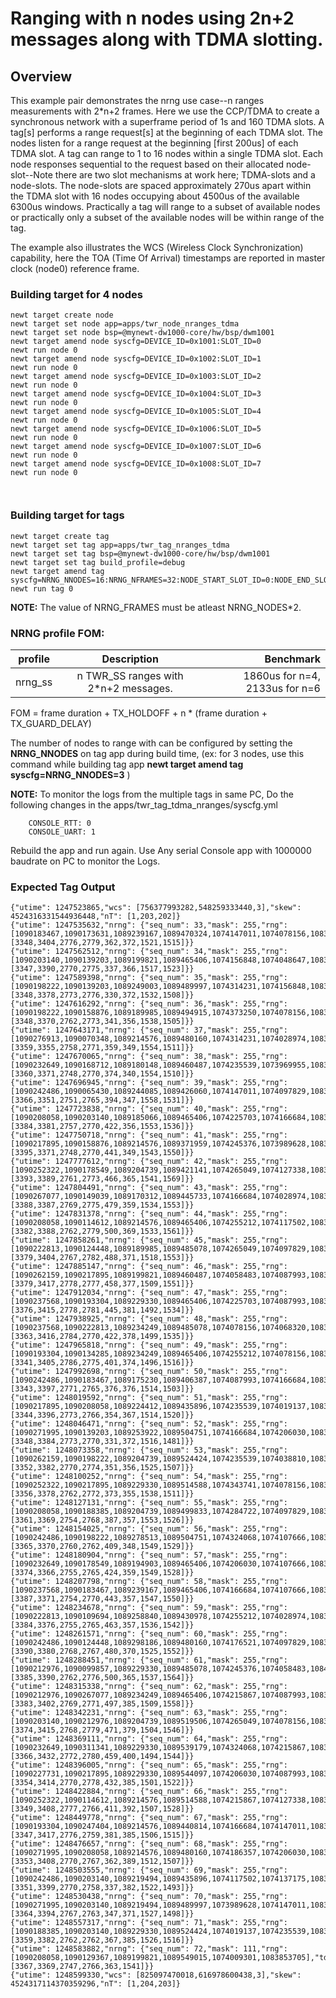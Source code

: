# Ranging with n nodes using 2n+2 messages along with TDMA slotting.

## Overview
This example pair demonstrates the nrng use case--n ranges measurements with 2*n+2 frames. Here we use the CCP/TDMA to create a synchronous network with a superframe period of 1s and 160 TDMA slots. A tag[s] performs a range request[s] at the beginning of each TDMA slot. The nodes listen for a range request at the beginning [first 200us] of each TDMA slot. A tag can range to 1 to 16 nodes within a single TDMA slot. Each node responses sequential to the request based on their allocated node-slot--Note there are two slot mechanisms at work here; TDMA-slots and a node-slots. The node-slots are spaced approximately 270us apart within the TDMA slot with 16 nodes occupying about 4500us of the available 6300us windows. Practically a tag will range to a subset of available nodes or practically only a subset of the available nodes will be within range of the tag.

The example also illustrates the WCS (Wireless Clock Synchronization) capability, here the TOA (Time Of Arrival) timestamps are reported in master clock (node0) reference frame.

### Building target for 4 nodes
```no-highlight
newt target create node
newt target set node app=apps/twr_node_nranges_tdma
newt target set node bsp=@mynewt-dw1000-core/hw/bsp/dwm1001
newt target amend node syscfg=DEVICE_ID=0x1001:SLOT_ID=0
newt run node 0
newt target amend node syscfg=DEVICE_ID=0x1002:SLOT_ID=1
newt run node 0
newt target amend node syscfg=DEVICE_ID=0x1003:SLOT_ID=2
newt run node 0
newt target amend node syscfg=DEVICE_ID=0x1004:SLOT_ID=3
newt run node 0
newt target amend node syscfg=DEVICE_ID=0x1005:SLOT_ID=4
newt run node 0
newt target amend node syscfg=DEVICE_ID=0x1006:SLOT_ID=5
newt run node 0
newt target amend node syscfg=DEVICE_ID=0x1007:SLOT_ID=6
newt run node 0
newt target amend node syscfg=DEVICE_ID=0x1008:SLOT_ID=7
newt run node 0



```
### Building target for tags
```
newt target create tag
newt target set tag app=apps/twr_tag_nranges_tdma
newt target set tag bsp=@mynewt-dw1000-core/hw/bsp/dwm1001
newt target set tag build_profile=debug
newt target amend tag syscfg=NRNG_NNODES=16:NRNG_NFRAMES=32:NODE_START_SLOT_ID=0:NODE_END_SLOT_ID=8
newt run tag 0
```
**NOTE:** The value of NRNG_FRAMES must be atleast NRNG_NODES*2.


### NRNG profile FOM:

| profile       | Description  | Benchmark  |
| ------------- |:-------------:| -----:|
| nrng_ss | n TWR_SS ranges with 2*n+2 messages. | 1860us for n=4, 2133us for n=6|

FOM = frame duration + TX_HOLDOFF + n * (frame duration + TX_GUARD_DELAY)

The number of nodes to range with can be configured by setting the **NRNG_NNODES** on tag app during build time,
   (ex: for 3 nodes, use this command while building tag app **newt target amend tag syscfg=NRNG_NNODES=3** )

**NOTE:** To monitor the logs from the multiple tags in same PC, Do the following changes in the apps/twr_tag_tdma_nranges/syscfg.yml
```
    CONSOLE_RTT: 0
    CONSOLE_UART: 1

```
  Rebuild the app and run again.
  Use Any serial Console app with 1000000 baudrate on PC to monitor the Logs.

### Expected Tag Output
```
{"utime": 1247523865,"wcs": [756377993282,548259333440,3],"skew": 4524316331544936448,"nT": [1,203,202]}
{"utime": 1247535632,"nrng": {"seq_num": 33,"mask": 255,"rng": [1090183467,1090173631,1089239167,1089470324,1074147011,1074078156,1083927478,1083686485],"tdoa": [3348,3404,2776,2779,362,372,1521,1515]}}
{"utime": 1247562512,"nrng": {"seq_num": 34,"mask": 255,"rng": [1090203140,1090139203,1089199821,1089465406,1074156848,1074048647,1083784850,1083838950],"tdoa": [3347,3390,2770,2775,337,366,1517,1523]}}
{"utime": 1247589398,"nrng": {"seq_num": 35,"mask": 255,"rng": [1090198222,1090139203,1089249003,1089489997,1074314231,1074156848,1083893051,1083838950],"tdoa": [3348,3378,2773,2776,330,372,1532,1508]}}
{"utime": 1247616292,"nrng": {"seq_num": 36,"mask": 255,"rng": [1090198222,1090158876,1089189985,1089494915,1074373250,1074078156,1083848787,1083765177],"tdoa": [3348,3370,2762,2773,341,356,1538,1505]}}
{"utime": 1247643171,"nrng": {"seq_num": 37,"mask": 255,"rng": [1090276913,1090070348,1089214576,1089480160,1074314231,1074028974,1083912724,1083686485],"tdoa": [3359,3355,2758,2771,359,349,1554,1511]}}
{"utime": 1247670065,"nrng": {"seq_num": 38,"mask": 255,"rng": [1090232649,1090168712,1089180148,1089460487,1074235539,1073969955,1083897969,1083666812],"tdoa": [3360,3371,2748,2770,374,340,1554,1510]}}
{"utime": 1247696945,"nrng": {"seq_num": 39,"mask": 255,"rng": [1090242486,1090065430,1089244085,1089426060,1074147011,1074097829,1083863541,1083775013],"tdoa": [3366,3351,2751,2765,394,347,1558,1531]}}
{"utime": 1247723838,"nrng": {"seq_num": 40,"mask": 255,"rng": [1090208058,1090203140,1089185066,1089465406,1074225703,1074166684,1083912724,1083819277],"tdoa": [3384,3381,2757,2770,422,356,1553,1536]}}
{"utime": 1247750718,"nrng": {"seq_num": 41,"mask": 255,"rng": [1090217895,1090158876,1089214576,1089371959,1074245376,1073989628,1083829114,1083740586],"tdoa": [3395,3371,2748,2770,441,349,1543,1550]}}
{"utime": 1247777612,"nrng": {"seq_num": 42,"mask": 255,"rng": [1090252322,1090178549,1089204739,1089421141,1074265049,1074127338,1083824196,1083873378],"tdoa": [3393,3389,2761,2773,466,365,1541,1569]}}
{"utime": 1247804491,"nrng": {"seq_num": 43,"mask": 255,"rng": [1090267077,1090149039,1089170312,1089445733,1074166684,1074028974,1083893051,1083706158],"tdoa": [3388,3387,2769,2775,479,359,1534,1553]}}
{"utime": 1247831378,"nrng": {"seq_num": 44,"mask": 255,"rng": [1090208058,1090114612,1089214576,1089465406,1074255212,1074117502,1083912724,1083711076],"tdoa": [3382,3388,2762,2779,500,369,1533,1561]}}
{"utime": 1247858261,"nrng": {"seq_num": 45,"mask": 255,"rng": [1090222813,1090124448,1089189985,1089485078,1074265049,1074097829,1083883214,1083627466],"tdoa": [3379,3404,2767,2782,488,371,1518,1553]}}
{"utime": 1247885147,"nrng": {"seq_num": 46,"mask": 255,"rng": [1090262159,1090217895,1089199821,1089460487,1074058483,1074087993,1083873378,1083784850],"tdoa": [3379,3417,2778,2777,458,377,1509,1551]}}
{"utime": 1247912034,"nrng": {"seq_num": 47,"mask": 255,"rng": [1090237568,1090193304,1089229330,1089465406,1074225703,1074087993,1083853705,1083617630],"tdoa": [3376,3415,2778,2781,445,381,1492,1534]}}
{"utime": 1247938925,"nrng": {"seq_num": 48,"mask": 255,"rng": [1090237568,1090222813,1089234249,1089485078,1074078156,1074068320,1083888133,1083686485],"tdoa": [3363,3416,2784,2770,422,378,1499,1535]}}
{"utime": 1247965818,"nrng": {"seq_num": 49,"mask": 255,"rng": [1090193304,1090134285,1089234249,1089465406,1074255212,1074078156,1083814359,1083711076],"tdoa": [3341,3405,2786,2775,401,374,1496,1516]}}
{"utime": 1247992698,"nrng": {"seq_num": 50,"mask": 255,"rng": [1090242486,1090183467,1089175230,1089406387,1074087993,1074166684,1083888133,1083755340],"tdoa": [3343,3397,2771,2765,376,376,1514,1503]}}
{"utime": 1248019592,"nrng": {"seq_num": 51,"mask": 255,"rng": [1090217895,1090208058,1089224412,1089435896,1074235539,1074019137,1083843869,1083834032],"tdoa": [3344,3396,2773,2766,354,367,1514,1520]}}
{"utime": 1248046471,"nrng": {"seq_num": 52,"mask": 255,"rng": [1090271995,1090139203,1089253922,1089504751,1074166684,1074206030,1083873378,1083612712],"tdoa": [3348,3384,2773,2770,331,372,1516,1481]}}
{"utime": 1248073358,"nrng": {"seq_num": 53,"mask": 255,"rng": [1090262159,1090198222,1089204739,1089524424,1074235539,1074038810,1083824196,1083720913],"tdoa": [3352,3382,2770,2774,351,356,1525,1507]}}
{"utime": 1248100252,"nrng": {"seq_num": 54,"mask": 255,"rng": [1090252322,1090217895,1089229330,1089514588,1074343741,1074078156,1083893051,1083770095],"tdoa": [3356,3378,2762,2772,373,355,1538,1511]}}
{"utime": 1248127131,"nrng": {"seq_num": 55,"mask": 255,"rng": [1090208058,1090188385,1089204739,1089499833,1074284722,1074097829,1083922560,1083730749],"tdoa": [3361,3369,2754,2768,387,357,1553,1526]}}
{"utime": 1248154025,"nrng": {"seq_num": 56,"mask": 255,"rng": [1090242486,1090198222,1089278513,1089504751,1074324068,1074107666,1083848787,1083799604],"tdoa": [3365,3370,2760,2762,409,348,1549,1529]}}
{"utime": 1248180904,"nrng": {"seq_num": 57,"mask": 255,"rng": [1090232649,1090178549,1089194903,1089465406,1074206030,1074107666,1083917642,1083696322],"tdoa": [3374,3366,2755,2765,424,359,1549,1528]}}
{"utime": 1248207798,"nrng": {"seq_num": 58,"mask": 255,"rng": [1090237568,1090183467,1089239167,1089465406,1074166684,1074107666,1083878296,1083706158],"tdoa": [3387,3371,2754,2770,443,357,1547,1550]}}
{"utime": 1248234678,"nrng": {"seq_num": 59,"mask": 255,"rng": [1090222813,1090109694,1089258840,1089430978,1074255212,1074028974,1083873378,1083661894],"tdoa": [3384,3376,2755,2765,463,357,1536,1542]}}
{"utime": 1248261571,"nrng": {"seq_num": 60,"mask": 255,"rng": [1090242486,1090124448,1089298186,1089480160,1074176521,1074097829,1083873378,1083696322],"tdoa": [3390,3380,2768,2767,480,370,1525,1552]}}
{"utime": 1248288451,"nrng": {"seq_num": 61,"mask": 255,"rng": [1090212976,1090099857,1089229330,1089485078,1074245376,1074058483,1084006170,1083642221],"tdoa": [3385,3390,2762,2776,500,365,1537,1564]}}
{"utime": 1248315338,"nrng": {"seq_num": 62,"mask": 255,"rng": [1090212976,1090267077,1089234249,1089465406,1074215867,1074087993,1083893051,1083720913],"tdoa": [3383,3402,2769,2771,497,385,1509,1558]}}
{"utime": 1248342231,"nrng": {"seq_num": 63,"mask": 255,"rng": [1090203140,1090212976,1089204739,1089519506,1074265049,1074078156,1083853705,1083686485],"tdoa": [3374,3415,2768,2779,471,379,1504,1546]}}
{"utime": 1248369111,"nrng": {"seq_num": 64,"mask": 255,"rng": [1090232649,1090311341,1089229330,1089539179,1074324068,1074215867,1083863541,1083691403],"tdoa": [3366,3432,2772,2780,459,400,1494,1544]}}
{"utime": 1248396005,"nrng": {"seq_num": 65,"mask": 255,"rng": [1090227731,1090217895,1089229330,1089544097,1074206030,1074087993,1083907806,1083676649],"tdoa": [3354,3414,2770,2778,432,385,1501,1522]}}
{"utime": 1248422884,"nrng": {"seq_num": 66,"mask": 255,"rng": [1090252322,1090114612,1089214576,1089514588,1074215867,1074127338,1083897969,1083701240],"tdoa": [3349,3408,2777,2766,411,392,1507,1528]}}
{"utime": 1248449778,"nrng": {"seq_num": 67,"mask": 255,"rng": [1090193304,1090247404,1089214576,1089440814,1074166684,1074147011,1083897969,1083666812],"tdoa": [3347,3417,2776,2759,381,385,1506,1515]}}
{"utime": 1248476657,"nrng": {"seq_num": 68,"mask": 255,"rng": [1090271995,1090208058,1089214576,1089480160,1074186357,1074206030,1083888133,1083735667],"tdoa": [3353,3408,2770,2767,362,389,1512,1507]}}
{"utime": 1248503555,"nrng": {"seq_num": 69,"mask": 255,"rng": [1090242486,1090203140,1089219494,1089435896,1074117502,1074137175,1083912724,1083676649],"tdoa": [3351,3399,2770,2758,337,382,1522,1493]}}
{"utime": 1248530438,"nrng": {"seq_num": 70,"mask": 255,"rng": [1090271995,1090203140,1089219494,1089489997,1073989628,1074147011,1083838950,1083681567],"tdoa": [3364,3394,2767,2763,347,371,1527,1498]}}
{"utime": 1248557317,"nrng": {"seq_num": 71,"mask": 255,"rng": [1090188385,1090203140,1089229330,1089524424,1074019137,1074235539,1083824196,1083671730],"tdoa": [3359,3382,2762,2762,367,385,1526,1516]}}
{"utime": 1248583882,"nrng": {"seq_num": 72,"mask": 111,"rng": [1090208058,1090129367,1089199821,1089549015,1074009301,1083853705],"tdoa": [3367,3369,2747,2766,363,1541]}}
{"utime": 1248599330,"wcs": [825097470018,616978600438,3],"skew": 4524317114370359296,"nT": [1,204,203]}

```
